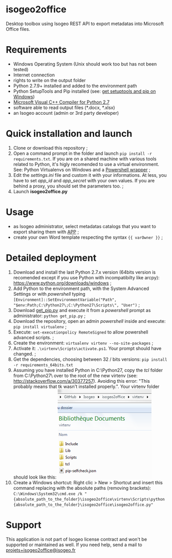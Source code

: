 isogeo2office
======

Desktop toolbox using Isogeo REST API to export metadatas into Microsoft Office files.

# Requirements

* Windows Operating System (Unix should work too but has not been tested)
* Internet connection
* rights to write on the output folder
* Python 2.7.9+ installed and added to the environment path
* Python SetupTools and Pip installed (see: [get setuptools and pip on Windows](http://docs.python-guide.org/en/latest/starting/install/win/#setuptools-pip))
* [Microsoft Visual C++ Compiler for Python 2.7](https://www.microsoft.com/en-us/download/details.aspx?id=44266)
* software able to read output files (*.docx, *.xlsx)
* an Isogeo account (admin or 3rd party developer)

# Quick installation and launch

1. Clone or download this repository ;
2. Open a command prompt in the folder and launch `pip install -r requirements.txt`. If you are on a shared machine with various tools related to Python, it's higly recomended to use a virtual environment. See: Python Virtualenvs on Windows and a [Powershell wrapper](https://bitbucket.org/guillermooo/virtualenvwrapper-powershell/) ;
3. Edit the *settings.ini* file and custom it with your informations. At less, you have to set *app_id* and *app_secret* with your own values. If you are behind a proxy, you should set the parameters too. ;
4. Launch **isogeo2office.py**

# Usage

* as Isogeo administrator, select metadatas catalogs that you want to export sharing them with [APP](https://app.isogeo.com/admin/shares) ;
* create your own Word template respecting the syntax `{{ varOwner }}` ;


# Detailed deployment

1. Download and install the last Python 2.7.x version (64bits version is recomended except if you use Python with incompatibilty like arcpy): https://www.python.org/downloads/windows ;
2. Add Python to the environment path, with the System Advanced Settings or with *powershell* typing `[Environment]::SetEnvironmentVariable("Path", "$env:Path;C:\Python27\;C:\Python27\Scripts\", "User")` ;
3. Download [get_pip.py](https://raw.githubusercontent.com/pypa/pip/master/contrib/get-pip.py) and execute it from a *powershell* prompt as administrator: `python get_pip.py` ;
4. Download the repository, open an admin *powershell* inside and execute: `pip install virtualenv` ;
5. Execute: `set-executionpolicy RemoteSigned` to allow powershell advanced scripts. ;
5. Create the environment: `virtualenv virtenv --no-site-packages` ;
6. Activate it: `.\virtenv\Scripts\activate.ps1`. Your prompt should have changed. ;
7. Get the dependencies, choosing between 32 / bits versions: `pip install -r requirements_64bits.txt`
8. Assuming you have installed Python in C:\Python27\, copy the *tcl* folder from C:\Python27\ over to the root of the new virtenv (see: http://stackoverflow.com/a/30377257). Avoiding this error: "This probably means that tk wasn't installed properly.". Your virtenv folder should look like this:
	![Virtenv folder structure](img/virtualenv_content.png)
9. Create a Windows shortcut: Right clic > New > Shortcut and insert this command replacing with the absolute paths (removing brackets): `C:\Windows\System32\cmd.exe /k "{absolute_path_to_the_folder}\isogeo2office\virtenv\Scripts\python {absolute_path_to_the_folder}\isogeo2office\isogeo2office.py"`


# Support

This application is not part of Isogeo license contract and won't be supported or maintained as well. If you need help, send a mail to <projets+isogeo2office@isogeo.fr>

